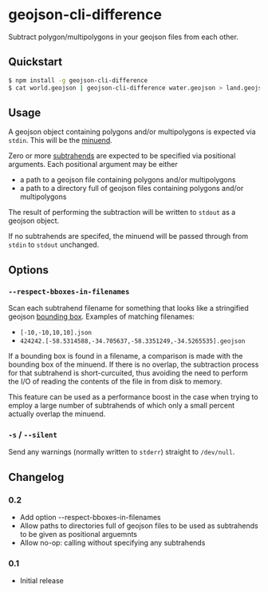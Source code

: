 # geojson-cli-difference

Subtract polygon/multipolygons in your geojson files from each other.

## Quickstart

```sh
$ npm install -g geojson-cli-difference
$ cat world.geojson | geojson-cli-difference water.geojson > land.geojson
```

## Usage

A geojson object containing polygons and/or multipolygons is expected via `stdin`. This will be the [minuend](https://en.wiktionary.org/wiki/minuend).

Zero or more [subtrahends](https://en.wiktionary.org/wiki/subtrahend) are expected to be specified via positional arguments. Each positional argument may be either

* a path to a geojson file containing polygons and/or multipolygons
* a path to a directory full of geojson files containing polygons and/or multipolygons

The result of performing the subtraction will be written to `stdout` as a geojson object.

If no subtrahends are specifed, the minuend will be passed through from `stdin` to `stdout` unchanged.

## Options

### `--respect-bboxes-in-filenames`

Scan each subtrahend filename for something that looks like a stringified geojson [bounding box](https://tools.ietf.org/html/rfc7946#section-5). Examples of matching filenames:

* `[-10,-10,10,10].json`
* `424242.[-58.5314588,-34.705637,-58.3351249,-34.5265535].geojson`

If a bounding box is found in a filename, a comparison is made with the bounding box of the minuend. If there is no overlap, the subtraction process for that subtrahend is short-curcuited, thus avoiding the need to perform the I/O of reading the contents of the file in from disk to memory.

This feature can be used as a performance boost in the case when trying to employ a large number of subtrahends of which only a small percent actually overlap the minuend.

### `-s` / `--silent`

Send any warnings (normally written to `stderr`) straight to `/dev/null`.

## Changelog

### 0.2

* Add option --respect-bboxes-in-filenames
* Allow paths to directories full of geojson files to be used as subtrahends to be given as positional arguemnts
* Allow no-op: calling without specifying any subtrahends

### 0.1

* Initial release
